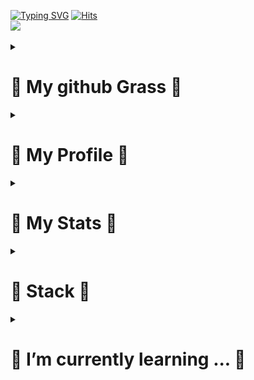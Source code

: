 [![Typing SVG](https://readme-typing-svg.demolab.com?font=Fira+Code&weight=900&size=64&pause=1000&center=true&vCenter=true&width=1000&height=200&lines=Hi%E2%9C%8C%F0%9F%8F%BB+falcons%F0%9F%A6%85)](https://git.io/typing-svg)
[![Hits](https://hits.seeyoufarm.com/api/count/incr/badge.svg?url=https%3A%2F%2Fgithub.com%2Ffalconlee236&count_bg=%230A32E7&title_bg=%23EB0A34&icon=&icon_color=%23E7E7E7&title=hits&edge_flat=false)](https://hits.seeyoufarm.com)  
<a href="https://stackoverflow.com/users/12867943/notepad">
  <img src="https://readme-components.vercel.app/api?component=stackoverflow&stackoverflowid=12867943">
</a>
<details>
  <summary>
    <h1> 🌲 My github Grass 🌲 </h1>
  </summary>
  <img src="./profile-3d-contrib/profile-season-animate.svg">
</details> 

<details>
  <summary>
    <h1> 🤑 My Profile 🤑 </h1>
  </summary>
  <ul>
    <li>중앙대학교 소프트웨어학부 19학번 2019.03.04 ~ now</li>
    <li>대한민국 육군 ROKA 네트워크 21-5기 네트워크 운용 정비병(175101) 2021.03.08 ~ 2022.09.07</li>
    <li>42Seoul 9기 1차 Cadet 2023.03.13 ~ now</li>
    <li>2023 여름방학 PRE Program in Computer Vision Machine Learning Lab 2023.06.30 ~ 2023.08.25</li>
    <li>2023 OSSCA 오픈소스 컨트리뷰션 아카데미 파이토치 및 파이토치라이트닝 문서 한글화 리드멘티 2023.07.08 ~ 2023.10.07</li>
    <li>Google for Devleopers Machine Learning Bootcamp 2023 (4기) 2023.09.01 ~ 2023.11.24</li>
    <li>GDSC 3기 Core Member 2023.09.01 ~ 2024.07</li>
  </ul>  
</details>

<details>
  <summary>
    <h1> 💚 My Stats 💚 </h1>
  </summary>
  <img src="https://github-profile-trophy.vercel.app/?username=falconlee236&theme=algolia&margin-w=10&margin-h=10&row=1&column=8">
  <img src="https://github-readme-stats.vercel.app/api?username=falconlee236&count_private=true&show_icons=true&theme=tokyonight"> <br>
  <img src="http://mazassumnida.wtf/api/v2/generate_badge?boj=hermit236">
  <a href="https://atcoder.jp/users/notepad" target="_blank">
	  <img src="https://atcoder.junah.dev/v1/generate_badge?name=notepad" />
  </a>
  <img src="https://api.accredible.com/v1/frontend/credential_website_embed_image/certificate/90950821"/>
</details>

<details>
  <summary>
   <h1> 💪 Stack 💪 </h1> 
  </summary>
  <strong>Techs that i've used at least once<br></strong>
  <table>
      <tr>
        <td>&nbsp;</td>
        <th scope="col">Stack</th>
      </tr>
      <tr>
        <th scope="row">Algorithm</th>
        <td align="center">
          <img src="https://img.shields.io/badge/C-A8B9CC?style=flat-square&logo=C&logoColor=white"/>
          <img src="https://img.shields.io/badge/C++-00599C?style=flat-square&logo=C%2B%2B&logoColor=white"/>
          <img src="https://img.shields.io/badge/Codeforces-1F8ACB?style=flat-square&logo=Codeforces&logoColor=white"/>
          <img src="https://img.shields.io/badge/LeetCode-FFA116?style=flat-square&logo=LeetCode&logoColor=white"/>
        </td>
      </tr>
      <tr>
        <th scope="row">Front-End</th>
        <td align="center">
          <img src="https://img.shields.io/badge/HTML5-E34F26?style=flat-square&logo=html5&logoColor=white"/> 
          <img src="https://img.shields.io/badge/CSS3-1572B6?style=flat-square&logo=css3&logoColor=white"/>
          <img src="https://img.shields.io/badge/JavaScript-F7DF1E?style=flat-square&logo=JavaScript&logoColor=black"/>
          <img src="https://img.shields.io/badge/TypeScript-3178C6?style=flat-square&logo=TypeScript&logoColor=white"/>
          <img src="https://img.shields.io/badge/React-61DAFB?style=flat-square&logo=React&logoColor=black"/>
          <img src="https://img.shields.io/badge/Next.js-000000?style=flat-square&logo=Next.js&logoColor=white"/>
          <img src="https://img.shields.io/badge/Redux-764ABC?style=flat-square&logo=Redux&logoColor=white"/>
          <img src="https://img.shields.io/badge/styledComponents-DB7093?style=flat-square&logo=styled-components&logoColor=white"/>
          <img src="https://img.shields.io/badge/tailwindcss-06B6D4?style=flat-square&logo=tailwindcss&logoColor=white"/>
        </td>
      </tr>
      <tr>
        <th scope="row">Back-End</th>
        <td align="center">
          <img src="https://img.shields.io/badge/MySQL-4479A1?style=flat-square&logo=MySQL&logoColor=white"/>
          <img src="https://img.shields.io/badge/Node.js-339933?style=flat-square&logo=Node.js&logoColor=white"/>
          <img src="https://img.shields.io/badge/Axios-5A29E4?style=flat-square&logo=Axios&logoColor=white"/>
          <img src="https://img.shields.io/badge/Express-000000?style=flat-square&logo=Express&logoColor=white"/>
          <img src="https://img.shields.io/badge/Linux-FCC624?style=flat-square&logo=Linux&logoColor=black"/>
          <img src="https://img.shields.io/badge/Ubuntu-E95420?style=flat-square&logo=Ubuntu&logoColor=white"/>
          <img src="https://img.shields.io/badge/Debian-A81D33?style=flat-square&logo=Debian&logoColor=white"/>
          <img src="https://img.shields.io/badge/Google Cloud-4285F4?style=flat-square&logo=Google Cloud&logoColor=white"/>
          <img src="https://img.shields.io/badge/Firebase-FFCA28?style=flat-square&logo=Firebase&logoColor=black"/>
        </td>
      </tr>
      <tr>
        <th scope="row">Mobile</th>
        <td align="center">
          <img src="https://img.shields.io/badge/Flutter-02569B?style=flat-square&logo=Flutter&logoColor=white"/>
        </td>
      </tr>
      <tr>
        <th scope="row">Data Science</th>
        <td align="center">
          <img src="https://img.shields.io/badge/TensorFlow-FF6F00?style=flat-square&logo=TensorFlow&logoColor=white"/>
          <img src="https://img.shields.io/badge/Keras-D00000?style=flat-square&logo=Keras&logoColor=white"/>
          <img src="https://img.shields.io/badge/scikit_learn-F7931E?style=flat-square&logo=scikit-learn&logoColor=white"/>
          <img src="https://img.shields.io/badge/Pytorch-EE4C2C?style=flat-square&logo=Pytorch&logoColor=white"/>
          <img src="https://img.shields.io/badge/Python-3776AB?style=flat-square&logo=Python&logoColor=white"/>
          <img src="https://img.shields.io/badge/R-276DC3?style=flat-square&logo=R&logoColor=white"/>
          <img src="https://img.shields.io/badge/Google Colab-F9AB00?style=flat-square&logo=Google Colab&logoColor=white"/>
          <img src="https://img.shields.io/badge/PyCharm-000000?style=flat-square&logo=PyCharm&logoColor=white"/>
          <img src="https://img.shields.io/badge/Kaggle-20BEFF?style=flat-square&logo=Kaggle&logoColor=white"/>
          <img src="https://img.shields.io/badge/Coursera-0056D2?style=flat-square&logo=Coursera&logoColor=white"/>
          <img src="https://img.shields.io/badge/Jupyter-F37626?style=flat-square&logo=Jupyter&logoColor=white"/>
        </td>
      </tr>
    </table>
</details>

<details>
  <summary>
   <h1> 🌱 I’m currently learning ... 🌱 </h1>
  </summary>
  <ul>
    <li>lots of Algorithm(for coding test & coding contest)</li>
    <li>React</li>
    <li>Android</li>
    <li>Computer Vision: Generative model</li>
    <li>Pytorch</li>
    <li>Statistical Learning</li>
  </ul>  
</details>


## 

<!-- https://simpleicons.org/ -->

<!--
  <li>42Manito Front-End Developer 2023.08.21 ~ now</li>
**falconlee236/falconlee236** is a ✨ _special_ ✨ repository because its `README.md` (this file) appears on your GitHub profile.

Here are some ideas to get you started:


- 🔭 I’m currently working on ...
- 🌱 I’m currently learning ...
- 👯 I’m looking to collaborate on ...
- 🤔 I’m looking for help with ...
- 💬 Ask me about ...
- 📫 How to reach me: ...
- 😄 Pronouns: ...
- ⚡ Fun fact: ...
-->


<!-- 
|Stack|Content|
|------|-------|
|Algorithm|[![My Skills](https://skillicons.dev/icons?i=c,cpp,vscode)](https://skillicons.dev)|
|Front-End|[![My Skills](https://skillicons.dev/icons?i=js,ts,html,css,styledcomponents,bootstrap,react,materialui,electron,next)](https://skillicons.dev)|
|Back-End|[![My Skills](https://skillicons.dev/icons?i=js,ts,bash,vim,linux,express,firebase,nodejs,mysql,docker)](https://skillicons.dev)|
|Android|[![My Skills](https://skillicons.dev/icons?i=androidstudio,kotlin)](https://skillicons.dev)|
|Data Science|[![My Skills](https://skillicons.dev/icons?i=py,r,latex,md,matlab,pytorch)](https://skillicons.dev)|
-->
